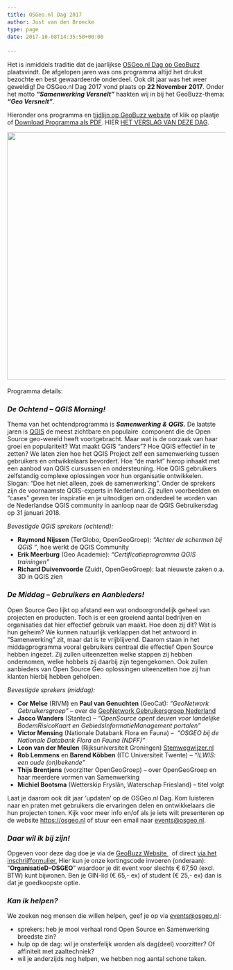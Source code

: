 ```yaml
---
title: OSGeo.nl Dag 2017
author: Just van den Broecke
type: page
date: 2017-10-08T14:35:50+00:00

---
```

<span style="font-weight: 400;">Het is inmiddels traditie dat de jaarlijkse <a href="http://geobuzz.nl/programma/#1501005906980-15203ce3-2d08">OSGeo.nl Dag op GeoBuzz</a> plaatsvindt. De afgelopen jaren was ons programma altijd het drukst bezochte en best gewaardeerde onderdeel. Ook dit jaar was het weer geweldig! De OSGeo.nl Dag 2017 vond plaats op <strong>22 November 2017</strong>. Onder het motto <em><strong>“Samenwerking Versnelt”</strong></em> haakten wij in bij het GeoBuzz-thema: <em><strong>“Geo Versnelt”</strong></em>. </span>

<span style="font-weight: 400;">Hieronder ons programma en <a href="http://geobuzz.nl/programma/#1508092859841-0d246462-f7fa">tijdlijn op GeoBuzz website</a> of klik op plaatje of <a href="http://io.osgeo.nl/sitecontent/osgeonl_dag/Programma-OSGeo.nl-Dag-2017.pdf">Download Programma als PDF</a>. HIER <a href="https://osgeo.nl/2017/12/verslag-osgeonl-dag-2017/">HET VERSLAG VAN DEZE DAG</a>.</span>

[<img loading="lazy" class="alignnone wp-image-1787 size-large" src="/uploads/2017/10/osgeonldag-2017-gb-1-1024x650.png" alt="" width="900" height="571" srcset="/uploads/2017/10/osgeonldag-2017-gb-1-1024x650.png 1024w, /uploads/2017/10/osgeonldag-2017-gb-1-300x191.png 300w, /uploads/2017/10/osgeonldag-2017-gb-1-768x488.png 768w, /uploads/2017/10/osgeonldag-2017-gb-1-150x95.png 150w, /uploads/2017/10/osgeonldag-2017-gb-1-318x201.png 318w, /uploads/2017/10/osgeonldag-2017-gb-1.png 1464w" sizes="(max-width: 900px) 100vw, 900px" />][1]

Programma details:



### **_De Ochtend – QGIS Morning!_**

<span style="font-weight: 400;">Thema van het ochtendprogramma is </span>**_Samenwerking_** **_&_** **_QGIS._** <span style="font-weight: 400;">De laatste jaren is </span>[<span style="font-weight: 400;">QGIS</span>][2] <span style="font-weight: 400;">de meest zichtbare en populaire  component die de Open Source geo-wereld heeft voortgebracht. Maar wat is de oorzaak van haar groei en populariteit? Wat maakt QGIS “anders”? Hoe QGIS effectief in te zetten? We laten zien hoe het QGIS Project zelf een samenwerking tussen gebruikers en ontwikkelaars bevordert. Hoe “de markt” hierop inhaakt met een aanbod van QGIS cursussen en ondersteuning. Hoe QGIS gebruikers zelfstandig complexe oplossingen voor hun organisatie ontwikkelen. Slogan: “Doe het niet alleen, zoek de samenwerking”. Onder de sprekers zijn de voornaamste QGIS-experts in Nederland. Zij zullen voorbeelden en “cases” geven ter inspiratie en je uitnodigen om onderdeel te worden van de Nederlandse QGIS community in aanloop naar de QGIS Gebruikersdag op 31 januari 2018.</span>

_Bevestigde QGIS sprekers (ochtend):_

  * **Raymond Nijssen** (TerGlobo, OpenGeoGroep): _&#8220;Achter de schermen bij QGIS &#8220;_, hoe werkt de QGIS Community
  * **Erik Meerburg** (Geo Academie): _&#8220;Certificatieprogramma QGIS trainingen&#8221;_
  * **Richard Duivenvoorde** (Zuidt, OpenGeoGroep): laat nieuwste zaken o.a. 3D in QGIS zien

### **_De Middag – Gebruikers en Aanbieders!_**

<span style="font-weight: 400;">Open Source Geo lijkt op afstand een wat ondoorgrondelijk geheel van projecten en producten. Toch is er een groeiend aantal bedrijven en organisaties dat hier effectief gebruik van maakt. Hoe doen zij dit? Wat is hun geheim? We kunnen natuurlijk verklappen dat het antwoord in “Samenwerking” zit, maar dat is te vrijblijvend. Daarom staan in het middagprogramma vooral gebruikers centraal die effectief Open Source hebben ingezet. Zij zullen uiteenzetten welke stappen zij hebben ondernomen, welke hobbels zij daarbij zijn tegengekomen. Ook zullen aanbieders van Open Source Geo oplossingen uiteenzetten hoe zij hun klanten hierbij hebben geholpen.</span>

_Bevestigde sprekers (middag):_

  * **Cor Melse** (RIVM) en **Paul van Genuchten** (GeoCat): _&#8220;GeoNetwork Gebruikersgroep&#8221;_ &#8211; over de [GeoNetwork Gebruikersgroep Nederland][3]
  * **Jacco Wanders** (Stantec) &#8211; _&#8220;OpenSource opent deuren voor landelijke BodemRisicoKaart en GebiedsInformatieManagement portalen&#8221;_
  * **Victor Mensing** (Nationale Databank Flora en Fauna) &#8211;  _&#8220;OSGEO bij de Nationale Databank Flora en Fauna (NDFF)&#8221;_
  * **Leon van der Meulen** (Rijksuniversiteit Groningen) <a href="http://Stemwegwijzer.nl" target="_blank" rel="noopener">Stemwegwijzer.nl</a>
  * **Rob Lemmens** en **Barend Köbben** (ITC Universiteit Twente) &#8211; _&#8220;ILWIS: een oude (on)bekende&#8221;_
  * **Thijs Brentjens** (voorzitter OpenGeoGroep) &#8211; over OpenGeoGroep en haar meerdere vormen van Samenwerking
  * **Michiel Bootsma** (Wetterskip Fryslân, Waterschap Friesland) &#8211; titel volgt

<span style="font-weight: 400;">Laat je daarom ook dit jaar ‘updaten’ op de OSGeo.nl Dag. Kom luisteren naar en praten met gebruikers die ervaringen delen en ontwikkelaars die hun projecten tonen. Kijk voor meer info en/of als je iets wilt presenteren op de website </span>[<span style="font-weight: 400;">https://osgeo.nl</span>][4] <span style="font-weight: 400;">of stuur een email naar </span>[<span style="font-weight: 400;">events@osgeo.nl</span>][5]<span style="font-weight: 400;">.</span>

### **_Daar wil ik bij zijn!_**

Opgeven voor deze dag doe je via de [GeoBuzz Website ][6]  of direct [via het inschrijfformulier.][7] Hier kun je onze kortingscode invoeren (onderaan): &#8220;**OrganisatieD-OSGEO**&#8221; waardoor je dit event voor slechts € 67,50 (excl. BTW) kunt bijwonen. Ben je GIN-lid (€ 65,- ex) of student (€ 25,- ex) dan is dat je goedkoopste optie.

### **_Kan ik helpen?_**

We zoeken nog mensen die willen helpen, geef je op via <events@osgeo.nl>:

  * sprekers: heb je mooi verhaal rond Open Source en Samenwerking breedste zin?
  * hulp op de dag: wil je onsterfelijk worden als dag(deel) voorzitter? Of affiniteit met zaaltechniek?
  * wil je anderzijds nog helpen, we hebben nog aantal schone taken.

 [1]: http://geobuzz.nl/programma/#1508092859841-0d246462-f7fa
 [2]: http://qgis.org/
 [3]: https://osgeo.nl/geonetwork-gebruikersgroep/
 [4]: https://osgeo.nl/
 [5]: mailto:events@osgeo.nl
 [6]: http://geobuzz.nl/deelname/
 [7]: https://yourticketprovider.nl/widget/?cid=217374&productid=18063#/tickets/18063
